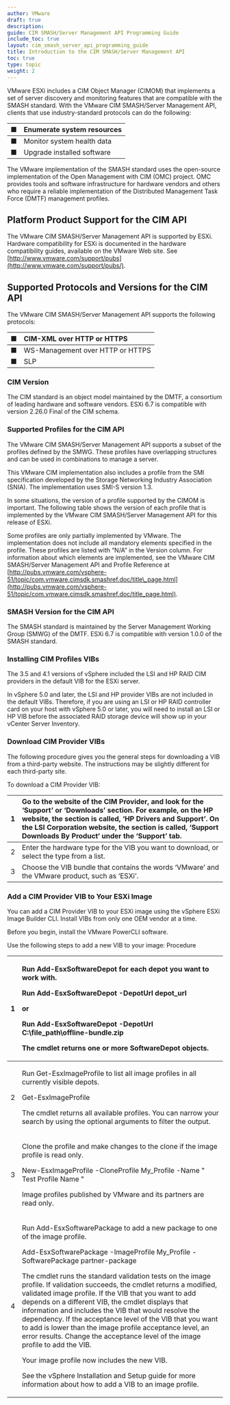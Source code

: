 ```yaml
---
author: VMware
draft: true
description:
guide: CIM SMASH/Server Management API Programming Guide
include_toc: true
layout: cim_smash_server_api_programming_guide
title: Introduction to the CIM SMASH/Server Management API
toc: true
type: topic
weight: 2
---
```


VMware ESXi includes a CIM Object Manager \(CIMOM\) that implements a set of server discovery and monitoring features that are compatible with the SMASH standard. With the VMware CIM SMASH/Server Management API, clients that use industry-standard protocols can do the following:

| ■  | Enumerate system resources  |
| :--- | :--- |
| ■  | Monitor system health data  |
| ■  | Upgrade installed software |

The VMware implementation of the SMASH standard uses the open-source implementation of the Open Management with CIM \(OMC\) project. OMC provides tools and software infrastructure for hardware vendors and others who require a reliable implementation of the Distributed Management Task Force \(DMTF\) management profiles.

## Platform Product Support for the CIM API

The VMware CIM SMASH/Server Management API is supported by ESXi. Hardware compatibility for ESXi is documented in the hardware compatibility guides, available on the VMware Web site. See [http://www.vmware.com/support/pubs](http://www.vmware.com/support/pubs/).

## Supported Protocols and Versions for the CIM API

The VMware CIM SMASH/Server Management API supports the following protocols:

| ■  | CIM-XML over HTTP or HTTPS  |
| :--- | :--- |
| ■  | WS-Management over HTTP or HTTPS  |
| ■  | SLP |

### CIM Version

The CIM standard is an object model maintained by the DMTF, a consortium of leading hardware and software vendors. ESXi 6.7 is compatible with version 2.26.0 Final of the CIM schema.

### Supported Profiles for the CIM API

The VMware CIM SMASH/Server Management API supports a subset of the profiles defined by the SMWG. These profiles have overlapping structures and can be used in combinations to manage a server.

This VMware CIM implementation also includes a profile from the SMI specification developed by the Storage Networking Industry Association \(SNIA\). The implementation uses SMI-S version 1.3.

In some situations, the version of a profile supported by the CIMOM is important. The following table shows the version of each profile that is implemented by the VMware CIM SMASH/Server Management API for this release of ESXi.

Some profiles are only partially implemented by VMware. The implementation does not include all mandatory elements specified in the profile. These profiles are listed with “N/A” in the Version column. For information about which elements are implemented, see the VMware CIM SMASH/Server Management API and Profile Reference at [http://pubs.vmware.com/vsphere-51/topic/com.vmware.cimsdk.smashref.doc/title\_page.html](http://pubs.vmware.com/vsphere-51/topic/com.vmware.cimsdk.smashref.doc/title_page.html).

### SMASH Version for the CIM API

The SMASH standard is maintained by the Server Management Working Group \(SMWG\) of the DMTF. ESXi 6.7 is compatible with version 1.0.0 of the SMASH standard.

### Installing CIM Profiles VIBs

The 3.5 and 4.1 versions of vSphere included the LSI and HP RAID CIM providers in the default VIB for the ESXi server.

In vSphere 5.0 and later, the LSI and HP provider VIBs are not included in the default VIBs. Therefore, if you are using an LSI or HP RAID controller card on your host with vSphere 5.0 or later, you will need to install an LSI or HP VIB before the associated RAID storage device will show up in your vCenter Server Inventory.

### Download CIM Provider VIBs

The following procedure gives you the general steps for downloading a VIB from a third-party website. The instructions may be slightly different for each third-party site.

To download a CIM Provider VIB:

| 1 | Go to the website of the CIM Provider, and look for the ‘Support’ or ‘Downloads’ section. For example, on the HP website, the section is called, ‘HP Drivers and Support’. On the LSI Corporation website, the section is called, ‘Support Downloads By Product‘ under the ‘Support’ tab. |
| :--- | :--- |
| 2 | Enter the hardware type for the VIB you want to download, or select the type from a list. |
| 3 | Choose the VIB bundle that contains the words ‘VMware’ and the VMware product, such as ‘ESXi’. |

### Add a CIM Provider VIB to Your ESXi Image

You can add a CIM Provider VIB to your ESXi image using the vSphere ESXi Image Builder CLI. Install VIBs from only one OEM vendor at a time.

Before you begin, install the VMware PowerCLI software.

Use the following steps to add a new VIB to your image: Procedure

<table>
  <thead>
    <tr>
      <th style="text-align:left">1</th>
      <th style="text-align:left">
        <p>Run Add-EsxSoftwareDepot for each depot you want to work with.</p>
        <p>Run Add-EsxSoftwareDepot -DepotUrl depot_url</p>
        <p>or</p>
        <p>Run Add-EsxSoftwareDepot -DepotUrl C:\file_path\offline-bundle.zip</p>
        <p>The cmdlet returns one or more SoftwareDepot objects.</p>
      </th>
    </tr>
  </thead>
  <tbody>
    <tr>
      <td style="text-align:left">2</td>
      <td style="text-align:left">
        <p>Run Get-EsxImageProfile to list all image profiles in all currently visible
          depots.</p>
        <p>Get-EsxImageProfile</p>
        <p>The cmdlet returns all available profiles. You can narrow your search
          by using the optional arguments to filter the output.</p>
      </td>
    </tr>
    <tr>
      <td style="text-align:left">3</td>
      <td style="text-align:left">
        <p>Clone the profile and make changes to the clone if the image profile is
          read only.</p>
        <p>New-EsxImageProfile -CloneProfile My_Profile -Name &quot; Test Profile
          Name &quot;</p>
        <p>Image profiles published by VMware and its partners are read only.</p>
      </td>
    </tr>
    <tr>
      <td style="text-align:left">4</td>
      <td style="text-align:left">
        <p>Run Add-EsxSoftwarePackage to add a new package to one of the image profile.</p>
        <p>Add-EsxSoftwarePackage -ImageProfile My_Profile -SoftwarePackage partner-package</p>
        <p>The cmdlet runs the standard validation tests on the image profile. If
          validation succeeds, the cmdlet returns a modified, validated image profile.
          If the VIB that you want to add depends on a different VIB, the cmdlet
          displays that information and includes the VIB that would resolve the dependency.
          If the acceptance level of the VIB that you want to add is lower than the
          image profile acceptance level, an error results. Change the acceptance
          level of the image profile to add the VIB.</p>
        <p>Your image profile now includes the new VIB.</p>
        <p>See the vSphere Installation and Setup guide for more information about
          how to add a VIB to an image profile.</p>
      </td>
    </tr>
  </tbody>
</table>
